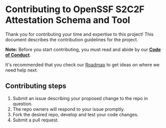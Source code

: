 # Contributing to OpenSSF S2C2F Attestation Schema and Tool

Thank you for contributing your time and expertise to this
project! This document describes the contribution guidelines for the project.

**Note:** Before you start contributing, you must read and abide by our
**[Code of Conduct](https://www.contributor-covenant.org/version/2/0/code_of_conduct/)**.

It's recommended that you check our [Roadmap](https://github.com/ossf/S2C2F-attestation-schema-and-tool/roadmap.md) to get ideas on where we need help next.

## Contributing steps

1.  Submit an issue describing your proposed change to the repo in question.
1.  The repo owners will respond to your issue promptly.
1.  Fork the desired repo, develop and test your code changes.
1.  Submit a pull request.
